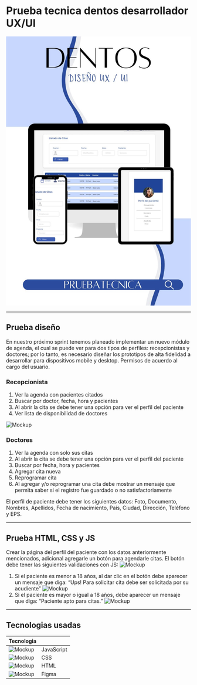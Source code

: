 # Prueba tecnica dentos desarrollador UX/UI

![Mockup](./Documentacion/web%20mockup.jpg)
 
***
## Prueba diseño
En nuestro próximo sprint tenemos planeado implementar un nuevo módulo
de agenda, el cual se puede ver para dos tipos de perfiles: recepcionistas y
doctores; por lo tanto, es necesario diseñar los prototipos de alta fidelidad a
desarrollar para dispositivos mobile y desktop.
Permisos de acuerdo al cargo del usuario.
### Recepcionista
1. Ver la agenda con pacientes citados
2. Buscar por doctor, fecha, hora y pacientes
3. Al abrir la cita se debe tener una opción para ver el perfil del paciente
4. Ver lista de disponibilidad de doctores

![Mockup](./Documentacion/Dise%C3%B1o%20Recepcionista.PNG)

### Doctores
1. Ver la agenda con solo sus citas
2. Al abrir la cita se debe tener una opción para ver el perfil del paciente
3. Buscar por fecha, hora y pacientes
4. Agregar cita nueva
5. Reprogramar cita
6. Al agregar y/o reprogramar una cita debe mostrar un mensaje que
permita saber si el registro fue guardado o no satisfactoriamente

El perfil de paciente debe tener los siguientes datos:
Foto, Documento, Nombres, Apellidos, Fecha de nacimiento, País, Ciudad,
Dirección, Teléfono y EPS.

***
## Prueba HTML, CSS y JS
Crear la página del perfil del paciente con los datos anteriormente
mencionados, adicional agregarle un botón para agendarle citas.
El botón debe tener las siguientes validaciones con JS:
![Mockup](../PruebaDentosUX/Documentacion/perfil.png)
1. Si el paciente es menor a 18 años, al dar clic en el botón debe aparecer
un mensaje que diga: “Ups! Para solicitar cita debe ser solicitada por su
acudiente”
![Mockup](../PruebaDentosUX/Documentacion/Modalmenoredad.PNG)
2. Si el paciente es mayor o igual a 18 años, debe aparecer un mensaje
que diga: “Paciente apto para citas.”
![Mockup](../PruebaDentosUX/Documentacion/Modalmayordad.PNG)

***

## Tecnologias usadas

| Tecnologia      |    | 
|-------------------|-------------|
| ![Mockup](../PruebaDentosUX/Documentacion/js.png)   | JavaScript   | 
|![Mockup](../PruebaDentosUX/Documentacion/css.png)        | CSS       | 
|![Mockup](../PruebaDentosUX/Documentacion/html.png)  | HTML | 
| ![Mockup](../PruebaDentosUX/Documentacion/figma.png)         | Figma  | 
 


